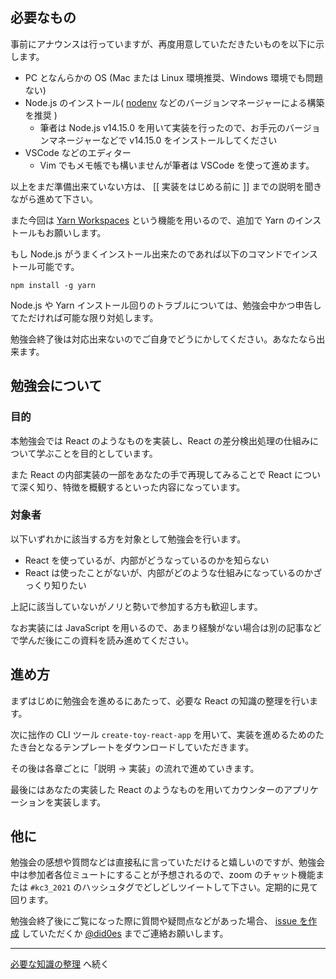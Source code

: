 ## 必要なもの

事前にアナウンスは行っていますが、再度用意していただきたいものを以下に示します。

- PC となんらかの OS (Mac または Linux 環境推奨、Windows 環境でも問題ない)
- Node.js のインストール( [nodenv](https://github.com/nodenv/nodenv#installation) などのバージョンマネージャーによる構築を推奨 )
  - 筆者は Node.js v14.15.0 を用いて実装を行ったので、お手元のバージョンマネージャーなどで v14.15.0 をインストールしてください
- VSCode などのエディター
  - Vim でもメモ帳でも構いませんが筆者は VSCode を使って進めます。

以上をまだ準備出来ていない方は、 [[ 実装をはじめる前に ]] までの説明を聞きながら進めて下さい。

また今回は [Yarn Workspaces](https://classic.yarnpkg.com/en/docs/workspaces/) という機能を用いるので、追加で Yarn のインストールもお願いします。

もし Node.js がうまくインストール出来たのであれば以下のコマンドでインストール可能です。

```shell
npm install -g yarn
```

Node.js や Yarn インストール回りのトラブルについては、勉強会中かつ申告してただければ可能な限り対処します。

勉強会終了後は対応出来ないのでご自身でどうにかしてください。あなたなら出来ます。

## 勉強会について

### 目的

本勉強会では React のようなものを実装し、React の差分検出処理の仕組みについて学ぶことを目的としています。

また React の内部実装の一部をあなたの手で再現してみることで React について深く知り、特徴を概観するといった内容になっています。

### 対象者

以下いずれかに該当する方を対象として勉強会を行います。

- React を使っているが、内部がどうなっているのかを知らない
- React は使ったことがないが、内部がどのような仕組みになっているのかざっくり知りたい

上記に該当していないがノリと勢いで参加する方も歓迎します。

なお実装には JavaScript を用いるので、あまり経験がない場合は別の記事などで学んだ後にこの資料を読み進めてください。

## 進め方

まずはじめに勉強会を進めるにあたって、必要な React の知識の整理を行います。

次に拙作の CLI ツール `create-toy-react-app` を用いて、実装を進めるためのたたき台となるテンプレートをダウンロードしていただきます。

その後は各章ごとに「説明 → 実装」の流れで進めていきます。

最後にはあなたの実装した React のようなものを用いてカウンターのアプリケーションを実装します。

## 他に

勉強会の感想や質問などは直接私に言っていただけると嬉しいのですが、勉強会中は参加者各位ミュートにすることが予想されるので、zoom のチャット機能または `#kc3_2021` のハッシュタグでどしどしツイートして下さい。定期的に見て回ります。

勉強会終了後にご覧になった際に質問や疑問点などがあった場合、 [issue を作成](https://github.com/shuta13/react-deep-dive/issues/new) していただくか [@did0es](https://twitter.com/did0es) までご連絡お願いします。

---

[必要な知識の整理](./必要な知識の整理.md) へ続く
